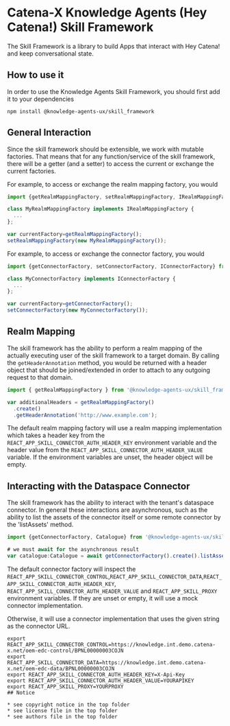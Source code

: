 # Catena-X Knowledge Agents (Hey Catena!) Skill Framework

The Skill Framework is a library to build Apps that interact with Hey Catena! and keep conversational state.

## How to use it

In order to use the Knowledge Agents Skill Framework, you should first add it to your dependencies

```console
npm install @knowledge-agents-ux/skill_framework
```

## General Interaction

Since the skill framework should be extensible, we work with mutable factories. That means that for any
function/service of the skill framework, there will be a getter (and a setter) to access the current or exchange the current
factories.

For example, to access or exchange the realm mapping factory, you would

```typescript
import {getRealmMappingFactory, setRealmMappingFactory, IRealmMappingFactory} from '@knowledge-agents-ux/skill_framework';

class MyRealmMappingFactory implements IRealmMappingFactory {
  ...
};

var currentFactory=getRealmMappingFactory();
setRealmMappingFactory(new MyRealmMappingFactory());
```

For example, to access or exchange the connector factory, you would

```typescript
import {getConnectorFactory, setConnectorFactory, IConnectorFactory} from '@knowledge-agents-ux/skill_framework';

class MyConnectorFactory implements IConnectorFactory {
  ...
};

var currentFactory=getConnectorFactory();
setConnectorFactory(new MyConnectorFactory());
```

## Realm Mapping

The skill framework has the ability to perform a realm mapping of the actually executing user of the skill framework
to a target domain. By calling the `getHeaderAnnotation` method, you would be returned with a header object that
should be joined/extended in order to attach to any outgoing request to that domain.

```typescript
import { getRealmMappingFactory } from '@knowledge-agents-ux/skill_framework';

var additionalHeaders = getRealmMappingFactory()
  .create()
  .getHeaderAnnotation('http://www.example.com');
```

The default realm mapping factory will use a realm mapping implementation which takes a header key from the `REACT_APP_SKILL_CONNECTOR_AUTH_HEADER_KEY` environment variable
and the header value from the `REACT_APP_SKILL_CONNECTOR_AUTH_HEADER_VALUE` variable. If the environment variables are unset, the header object will be empty.

## Interacting with the Dataspace Connector

The skill framework has the ability to interact with the tenant's dataspace connector. In general these interactions are asynchronous, such as the ability
to list the assets of the connector itself or some remote connector by the 'listAssets' method.

```typescript
import {getConnectorFactory, Catalogue} from '@knowledge-agents-ux/skill_framework';

# we must await for the asynchronous result
var catalogue:Catalogue = await getConnectorFactory().create().listAssets();
```

The default connector factory will inspect the `REACT_APP_SKILL_CONNECTOR_CONTROL`,`REACT_APP_SKILL_CONNECTOR_DATA`,`REACT_APP_SKILL_CONNECTOR_AUTH_HEADER_KEY`, `REACT_APP_SKILL_CONNECTOR_AUTH_HEADER_VALUE` and `REACT_APP_SKILL_PROXY` environment variables.
If they are unset or empty, it will use a mock connector implementation.

Otherwise, it will use a connector implementation that uses the given string as the connector URL.

```console
export REACT_APP_SKILL_CONNECTOR_CONTROL=https://knowledge.int.demo.catena-x.net/oem-edc-control/BPNL00000003COJN
export REACT_APP_SKILL_CONNECTOR_DATA=https://knowledge.int.demo.catena-x.net/oem-edc-data/BPNL00000003COJN
export REACT_APP_SKILL_CONNECTOR_AUTH_HEADER_KEY=X-Api-Key
export REACT_APP_SKILL_CONNECTOR_AUTH_HEADER_VALUE=YOURAPIKEY
export REACT_APP_SKILL_PROXY=YOURPROXY
## Notice

* see copyright notice in the top folder
* see license file in the top folder
* see authors file in the top folder





```
